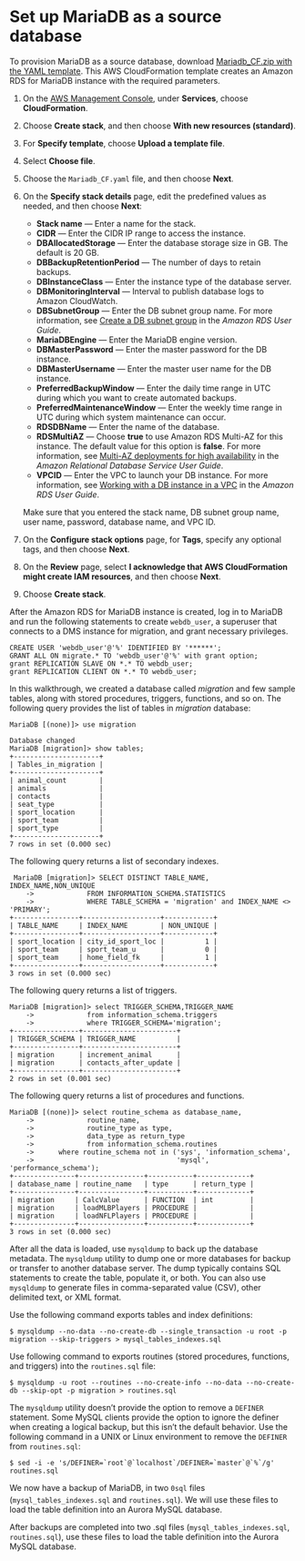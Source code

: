 # Set up MariaDB as a source database<a name="chap-mariadb2auroramysql.provisioningmariadb"></a>

To provision MariaDB as a source database, download [Mariadb\_CF\.zip with the YAML template](http://docs.aws.amazon.com/dms/latest/sbs/samples/Mariadb_CF.zip)\. This AWS CloudFormation template creates an Amazon RDS for MariaDB instance with the required parameters\.

1. On the [AWS Management Console](https://console.aws.amazon.com), under **Services**, choose **CloudFormation**\.

1. Choose **Create stack**, and then choose **With new resources \(standard\)**\.

1. For **Specify template**, choose **Upload a template file**\.

1. Select **Choose file**\.

1. Choose the `Mariadb_CF.yaml` file, and then choose **Next**\.

1. On the **Specify stack details** page, edit the predefined values as needed, and then choose **Next**:
   +  **Stack name** — Enter a name for the stack\.
   +  **CIDR** — Enter the CIDR IP range to access the instance\.
   +  **DBAllocatedStorage** — Enter the database storage size in GB\. The default is 20 GB\.
   +  **DBBackupRetentionPeriod** — The number of days to retain backups\.
   +  **DBInstanceClass** — Enter the instance type of the database server\.
   +  **DBMonitoringInterval** — Interval to publish database logs to Amazon CloudWatch\.
   +  **DBSubnetGroup** — Enter the DB subnet group name\. For more information, see [Create a DB subnet group](https://docs.aws.amazon.com/AmazonRDS/latest/UserGuide/CHAP_Tutorials.WebServerDB.CreateVPC.html#CHAP_Tutorials.WebServerDB.CreateVPC.DBSubnetGroup) in the *Amazon RDS User Guide*\.
   +  **MariaDBEngine** — Enter the MariaDB engine version\.
   +  **DBMasterPassword** — Enter the master password for the DB instance\.
   +  **DBMasterUsername** — Enter the master user name for the DB instance\.
   +  **PreferredBackupWindow** — Enter the daily time range in UTC during which you want to create automated backups\.
   +  **PreferredMaintenanceWindow** — Enter the weekly time range in UTC during which system maintenance can occur\.
   +  **RDSDBName** — Enter the name of the database\.
   +  **RDSMultiAZ** — Choose **true** to use Amazon RDS Multi\-AZ for this instance\. The default value for this option is **false**\. For more information, see [Multi\-AZ deployments for high availability](https://docs.aws.amazon.com/AmazonRDS/latest/UserGuide/Concepts.MultiAZ.html) in the *Amazon Relational Database Service User Guide*\.
   +  **VPCID** — Enter the VPC to launch your DB instance\. For more information, see [Working with a DB instance in a VPC](https://docs.aws.amazon.com/AmazonRDS/latest/UserGuide/USER_VPC.WorkingWithRDSInstanceinaVPC.html) in the *Amazon RDS User Guide*\.

     Make sure that you entered the stack name, DB subnet group name, user name, password, database name, and VPC ID\.

1. On the **Configure stack options** page, for **Tags**, specify any optional tags, and then choose **Next**\.

1. On the **Review** page, select **I acknowledge that AWS CloudFormation might create IAM resources**, and then choose **Next**\.

1. Choose **Create stack**\.

After the Amazon RDS for MariaDB instance is created, log in to MariaDB and run the following statements to create `webdb_user`, a superuser that connects to a DMS instance for migration, and grant necessary privileges\.

```
CREATE USER 'webdb_user'@'%' IDENTIFIED BY '******';
GRANT ALL ON migrate.* TO 'webdb_user'@'%' with grant option;
grant REPLICATION SLAVE ON *.* TO webdb_user;
grant REPLICATION CLIENT ON *.* TO webdb_user;
```

In this walkthrough, we created a database called *migration* and few sample tables, along with stored procedures, triggers, functions, and so on\. The following query provides the list of tables in *migration* database:

```
MariaDB [(none)]> use migration

Database changed
MariaDB [migration]> show tables;
+---------------------+
| Tables_in_migration |
+---------------------+
| animal_count        |
| animals             |
| contacts            |
| seat_type           |
| sport_location      |
| sport_team          |
| sport_type          |
+---------------------+
7 rows in set (0.000 sec)
```

The following query returns a list of secondary indexes\.

```
 MariaDB [migration]> SELECT DISTINCT TABLE_NAME, INDEX_NAME,NON_UNIQUE
    ->             FROM INFORMATION_SCHEMA.STATISTICS
    ->             WHERE TABLE_SCHEMA = 'migration' and INDEX_NAME <> 'PRIMARY';
+----------------+-------------------+------------+
| TABLE_NAME     | INDEX_NAME        | NON_UNIQUE |
+----------------+-------------------+------------+
| sport_location | city_id_sport_loc |          1 |
| sport_team     | sport_team_u      |          0 |
| sport_team     | home_field_fk     |          1 |
+----------------+-------------------+------------+
3 rows in set (0.000 sec)
```

The following query returns a list of triggers\.

```
MariaDB [migration]> select TRIGGER_SCHEMA,TRIGGER_NAME
    ->             from information_schema.triggers
    ->             where TRIGGER_SCHEMA='migration';
+----------------+-----------------------+
| TRIGGER_SCHEMA | TRIGGER_NAME          |
+----------------+-----------------------+
| migration      | increment_animal      |
| migration      | contacts_after_update |
+----------------+-----------------------+
2 rows in set (0.001 sec)
```

The following query returns a list of procedures and functions\.

```
MariaDB [(none)]> select routine_schema as database_name,
    ->             routine_name,
    ->             routine_type as type,
    ->             data_type as return_type
    ->             from information_schema.routines
    ->      where routine_schema not in ('sys', 'information_schema',
    ->                                   'mysql', 'performance_schema');
+---------------+----------------+-----------+-------------+
| database_name | routine_name   | type      | return_type |
+---------------+----------------+-----------+-------------+
| migration     | CalcValue      | FUNCTION  | int         |
| migration     | loadMLBPlayers | PROCEDURE |             |
| migration     | loadNFLPlayers | PROCEDURE |             |
+---------------+----------------+-----------+-------------+
3 rows in set (0.000 sec)
```

After all the data is loaded, use `mysqldump` to back up the database metadata\. The `mysqldump` utility to dump one or more databases for backup or transfer to another database server\. The dump typically contains SQL statements to create the table, populate it, or both\. You can also use `mysqldump` to generate files in comma\-separated value \(CSV\), other delimited text, or XML format\.

Use the following command exports tables and index definitions:

```
$ mysqldump --no-data --no-create-db --single_transaction -u root -p migration --skip-triggers > mysql_tables_indexes.sql
```

Use following command to exports routines \(stored procedures, functions, and triggers\) into the `routines.sql` file:

```
$ mysqldump -u root --routines --no-create-info --no-data --no-create-db --skip-opt -p migration > routines.sql
```

The `mysqldump` utility doesn’t provide the option to remove a `DEFINER` statement\. Some MySQL clients provide the option to ignore the definer when creating a logical backup, but this isn’t the default behavior\. Use the following command in a UNIX or Linux environment to remove the `DEFINER` from `routines.sql`:

```
$ sed -i -e 's/DEFINER=`root`@`localhost`/DEFINER=`master`@`%`/g' routines.sql
```

We now have a backup of MariaDB, in two `0sql` files \(`mysql_tables_indexes.sql` and `routines.sql`\)\. We will use these files to load the table definition into an Aurora MySQL database\.

After backups are completed into two \.sql files \(`mysql_tables_indexes.sql`, `routines.sql`\), use these files to load the table definition into the Aurora MySQL database\.